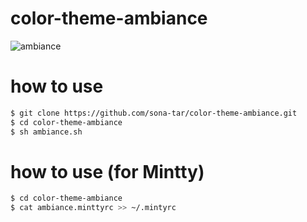 color-theme-ambiance
====================

![ambiance](http://cdn-ak.f.st-hatena.com/images/fotolife/s/sona-zip/20130622/20130622184010_original.png)

# how to use
```sh
$ git clone https://github.com/sona-tar/color-theme-ambiance.git
$ cd color-theme-ambiance
$ sh ambiance.sh
```

# how to use (for Mintty)
```sh
$ cd color-theme-ambiance
$ cat ambiance.minttyrc >> ~/.mintyrc

